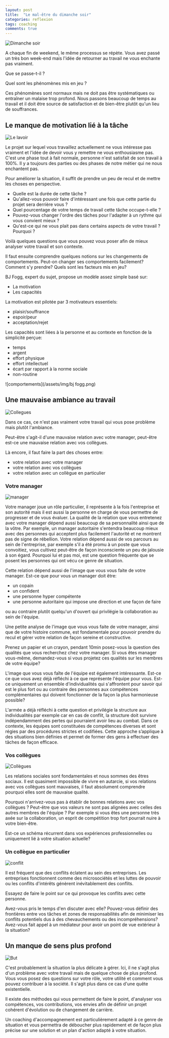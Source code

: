 ```yaml
---
layout: post
title:  "Le mal-être du dimanche soir"
categories: reflexion
tags: coaching
comments: true
---
```


![Dimanche soir](/assets/img/poisson.jpg)

A chaque fin de weekend, le même processus se répète. Vous avez passé un très bon week-end mais l'idée de retourner au travail ne vous enchante pas vraiment.

Que se passe-t-il ?

Quel sont les phénomènes mis en jeu ?

Ces phénomènes sont normaux mais ne doit pas être systématiques ou entraîner un malaise trop profond.
Nous passons beaucoup de temps au travail et il doit être source de satisfaction et de bien-être plutôt qu'un lieu de souffrances.

## Le manque de motivation lié à la tâche

![Le lavoir](/assets/img/le_lavoir.jpg)

Le projet sur lequel vous travaillez actuellement ne vous intéresse pas vraiment et l'idée de devoir vous y remettre ne vous enthousiasme pas.
C'est une phase tout à fait normale, personne n'est satisfait de son travail à 100%. Il y a toujours des parties ou des phases de notre métier qui ne nous enchantent pas.

Pour améliorer la situation, il suffit de prendre un peu de recul et de mettre les choses en perspective.

* Quelle est la durée de cette tâche ?
* Qu'allez-vous pouvoir faire d'intéressant une fois que cette partie du projet sera derrière vous ?
* Quel pourcentage de votre temps de travail cette tâche occupe-t-elle ?
* Pouvez-vous changer l'ordre des tâches pour l'adapter à un rythme qui vous convient mieux ?
* Qu'est-ce qui ne vous plait pas dans certains aspects de votre travail ? Pourquoi ?

Voilà quelques questions que vous pouvez vous poser afin de mieux analyser votre travail et son contexte.

Il faut ensuite comprendre quelques notions sur les changements de comportements.
Peut-on changer ses comportements facilement? Comment s'y prendre? Quels sont les facteurs mis en jeu?

BJ Fogg, expert du sujet, propose un modèle assez simple basé sur:

- La motivation
- Les capacités

La motivation est pilotée par 3 motivateurs essentiels:

- plaisir/souffrance
- espoir/peur
- acceptation/rejet

Les capacités sont liées à la personne et au contexte en fonction de la simplicité perçue:

- temps
- argent
- effort physique
- effort intellectuel
- écart par rapport à la norme sociale
- non-routine

![comportements](/assets/img/bj fogg.png)


## Une mauvaise ambiance au travail

![Collegues](/assets/img/collegues.jpg)

Dans ce cas, ce n'est pas vraiment votre travail qui vous pose problème mais plutôt l'ambiance.

Peut-être s'agit-il d'une mauvaise relation avec votre manager, peut-être est-ce une mauvaise relation avec vos collègues.

Là encore, il faut faire la part des choses entre:

- votre relation avec votre manager
- votre relation avec vos collègues
- votre relation avec un collègue en particulier

### Votre manager

![manager](/assets/img/manager.jpg)

Votre manager joue un rôle particulier, il représente à la fois l'entreprise et son autorité mais il est aussi la personne en charge de vous permettre de progresser et de vous évaluer. La qualité de la relation que vous entretenez avec votre manager dépend aussi beaucoup de sa personnalité ainsi que de la vôtre.
Par exemple, un manager autoritaire s'entendra beaucoup mieux avec des personnes qui acceptent plus facilement l'autorité et ne montrent pas de signe de rébellion. Votre relation dépend aussi de vos parcours au sein de l'entreprise, par exemple s'il a été promu à un poste que vous convoitiez, vous cultivez peut-être de façon inconsciente un peu de jalousie à son égard. Pourquoi lui et pas moi, est une question fréquente que se posent les personnes qui ont vécu ce genre de situation.

Cette relation dépend aussi de l'image que vous vous faite de votre manager.
Est-ce que pour vous un manager doit être:

- un copain
- un confident
- une personne hyper compétente
- une personne autoritaire qui impose une direction et une façon de faire

ou au contraire plutôt quelqu'un d'ouvert qui privilégie la collaboration au sein de l'équipe.

Une petite analyse de l'image que vous vous faite de votre manager, ainsi que de votre histoire commune, est fondamentale pour pouvoir prendre du recul et gérer votre relation de façon sereine et constructive.

Prenez un papier et un crayon, pendant 10min posez-vous la question des qualités que vous recherchez chez votre manager.
Si vous êtes manager vous-même, demandez-vous si vous projetez ces qualités sur les membres de votre équipe?

L'image que vous vous faîte de l'équipe est également intéressante.
Est-ce ce que vous avez déjà réfléchi à ce que représente l'équipe pour vous.
Est-ce uniquement un ensemble d'individualités qui s'affrontent pour savoir qui est le plus fort ou au contraire des personnes aux compétences complémentaires qui doivent fonctionner de la façon la plus harmonieuse possible?

L'armée a déjà réfléchi à cette question et privilégie la structure aux individualités par exemple car en cas de conflit, la structure doit survivre indépendamment des pertes qui pourraient avoir lieu au combat.
Dans ce contexte, les équipes sont constituées de compétences diverses et sont régies par des procédures strictes et codifiées.
Cette approche s’applique à des situations bien définies et permet de former des gens à effectuer des tâches de façon efficace.

### Vos collègues

![Collègues](/assets/img/colleagues.jpg)

Les relations sociales sont fondamentales et nous sommes des êtres sociaux.
Il est quasiment impossible de vivre en autarcie, si vos relations avec vos collègues sont mauvaises, il faut absolument comprendre pourquoi elles sont de mauvaise qualité.

Pourquoi n'arrivez-vous pas à établir de bonnes relations avec vos collègues ?
Peut-être que vos valeurs ne sont pas alignées avec celles des autres membres de l'équipe ?
Par exemple si vous êtes une personne très axée sur la collaboration, un esprit de compétition trop fort pourrait nuire à votre bien-être.

Est-ce un schéma récurrent dans vos expériences professionnelles ou uniquement lié à votre situation actuelle?

### Un collègue en particulier

![conflit](/assets/img/conflit.jpg)

Il est fréquent que des conflits éclatent au sein des entreprises.
Les entreprises fonctionnent comme des microsociétés et les luttes de pouvoir ou les conflits d'intérêts génèrent inévitablement des conflits.

Essayez de faire le point sur ce qui provoque les conflits avec cette personne.

Avez-vous pris le temps d'en discuter avec elle?
Pouvez-vous définir des frontières entre vos tâches et zones de responsabilités afin de minimiser les conflits potentiels dus à des chevauchements ou des incompréhensions?
Avez-vous fait appel à un médiateur pour avoir un point de vue extérieur à la situation?


## Un manque de sens plus profond

![But](/assets/img/purpose.jpg)

C'est probablement la situation la plus délicate à gérer.
Ici, il ne s'agit plus d'un problème avec votre travail mais de quelque chose de plus profond. Vous vous posez des questions sur votre rôle, votre utilité et comment vous pouvez contribuer à la société. Il s'agit plus dans ce cas d'une quête existentielle.

Il existe des méthodes qui vous permettent de faire le point, d'analyser vos compétences, vos contributions, vos envies afin de définir un projet cohérent d'évolution ou de changement de carrière.

Un coaching d'accompagnement est particulièrement adapté à ce genre de situation et vous permettra de déboucher plus rapidement et de façon plus précise sur une solution et un plan d'action adapté à votre situation.
